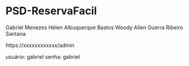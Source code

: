 # PSD-ReservaFacil
 

Gabriel Menezes
Hélen Albuquerque Bastos
Woody Allen Guerra Ribeiro Santana

https://xxxxxxxxxxxx/admin

usuário: gabriel
senha: gabriel
